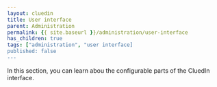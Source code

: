 ```yaml
---
layout: cluedin
title: User interface
parent: Administration
permalink: {{ site.baseurl }}/administration/user-interface
has_children: true
tags: ["administration", "user interface]
published: false
---
```

In this section, you can learn abou the configurable parts of the CluedIn interface.